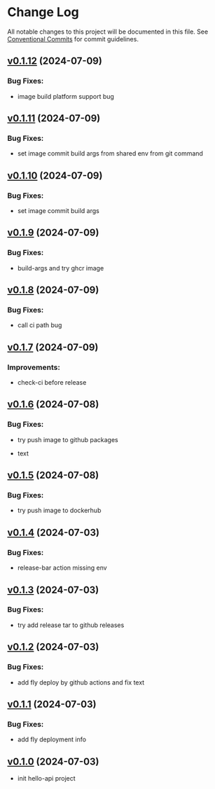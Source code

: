 # Change Log

All notable changes to this project will be documented in this file.
See [Conventional Commits](Https://conventionalcommits.org) for commit guidelines.

<!-- changelog -->

## [v0.1.12](https://github.com/cao7113/hello-api-elixir/compare/v0.1.11...v0.1.12) (2024-07-09)




### Bug Fixes:

* image build platform support bug

## [v0.1.11](https://github.com/cao7113/hello-api-elixir/compare/v0.1.10...v0.1.11) (2024-07-09)




### Bug Fixes:

* set image commit build args from shared env from git command

## [v0.1.10](https://github.com/cao7113/hello-api-elixir/compare/v0.1.9...v0.1.10) (2024-07-09)




### Bug Fixes:

* set image commit build args

## [v0.1.9](https://github.com/cao7113/hello-api-elixir/compare/v0.1.8...v0.1.9) (2024-07-09)




### Bug Fixes:

* build-args and try ghcr image

## [v0.1.8](https://github.com/cao7113/hello-api-elixir/compare/v0.1.7...v0.1.8) (2024-07-09)




### Bug Fixes:

* call ci path bug

## [v0.1.7](https://github.com/cao7113/hello-api-elixir/compare/v0.1.6...v0.1.7) (2024-07-09)




### Improvements:

* check-ci before release

## [v0.1.6](https://github.com/cao7113/hello-api-elixir/compare/v0.1.5...v0.1.6) (2024-07-08)




### Bug Fixes:

* try push image to github packages

* text

## [v0.1.5](https://github.com/cao7113/hello-api-elixir/compare/v0.1.4...v0.1.5) (2024-07-08)




### Bug Fixes:

* try push image to dockerhub

## [v0.1.4](https://github.com/cao7113/hello-api-elixir/compare/v0.1.3...v0.1.4) (2024-07-03)

### Bug Fixes:

- release-bar action missing env

## [v0.1.3](https://github.com/cao7113/hello-api-elixir/compare/v0.1.2...v0.1.3) (2024-07-03)

### Bug Fixes:

- try add release tar to github releases

## [v0.1.2](https://github.com/cao7113/hello-api-elixir/compare/v0.1.1...v0.1.2) (2024-07-03)

### Bug Fixes:

- add fly deploy by github actions and fix text

## [v0.1.1](https://github.com/cao7113/hello-api-elixir/compare/v0.1.0...v0.1.1) (2024-07-03)

### Bug Fixes:

- add fly deployment info

## [v0.1.0](https://github.com/cao7113/hello-api-elixir/compare/v0.1.0...v0.1.0) (2024-07-03)

- init hello-api project
